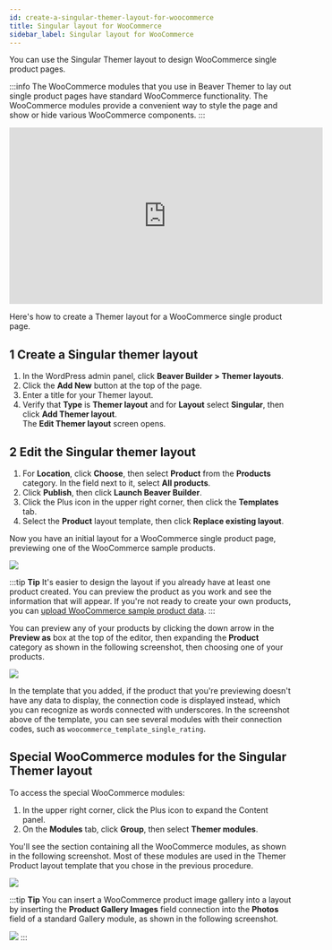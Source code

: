 ```yaml
---
id: create-a-singular-themer-layout-for-woocommerce
title: Singular layout for WooCommerce
sidebar_label: Singular layout for WooCommerce
---
```


You can use the Singular Themer layout to design WooCommerce single product pages.

:::info 
The WooCommerce modules that you use in Beaver Themer to lay out single product pages have standard WooCommerce functionality. The WooCommerce modules provide a convenient way to style the page and show or hide various WooCommerce components.
:::

<div className="embed-responsive">
<iframe width="560" height="315" src="https://www.youtube.com/embed/Jz8MXyPrF50" frameBorder="0" allow="accelerometer; autoplay; encrypted-media; gyroscope; picture-in-picture" allowFullScreen="">
</iframe>
</div>

Here's how to create a Themer layout for a WooCommerce single product page.

## 1 Create a Singular themer layout

  1. In the WordPress admin panel, click **Beaver Builder > Themer layouts**.
  2. Click the **Add New** button at the top of the page.
  3. Enter a title for your Themer layout.
  4. Verify that **Type** is **Themer layout** and for **Layout** select **Singular**, then click **Add Themer layout**.  
  The **Edit Themer layout** screen opens.

## 2 Edit the Singular themer layout

  1. For **Location**, click **Choose**, then select **Product** from the **Products** category. In the field next to it, select **All products**.
  2. Click **Publish**, then click **Launch Beaver Builder**.
  3. Click the Plus icon in the upper right corner, then click the **Templates** tab.
  4. Select the **Product**  layout template, then click **Replace existing layout**.

Now you have an initial layout for a WooCommerce single product page, previewing one of the WooCommerce sample products.

![](/img/create-a-singular-themer-layout-for-woocommerce-49d7f0a9.png)

:::tip **Tip**
It's easier to design the layout if you already have at least one product created. You can preview the product as you work and see the information that will appear. If you're not ready to create your own products, you can [upload WooCommerce sample product data](https://docs.woocommerce.com/document/importing-woocommerce-sample-data/).
:::

You can preview any of your products by clicking the down arrow in the **Preview as** box at the top of the editor, then expanding the **Product** category as shown in the following screenshot, then choosing one of your products.

![](/img/create-a-singular-themer-layout-for-woocommerce-227d25be.png)

In the template that you added, if the product that you're previewing doesn't have any data to display, the connection code is displayed instead, which you can recognize as words connected with underscores. In the screenshot above of the template, you can see several modules with their connection codes, such as `woocommerce_template_single_rating`.

## Special WooCommerce modules for the Singular Themer layout

To access the special WooCommerce modules:

  1. In the upper right corner, click the Plus icon to expand the Content panel.
  2. On the **Modules** tab, click **Group**, then select **Themer modules**.

You'll see the section containing all the WooCommerce modules, as shown in the following screenshot. Most of these modules are used in the Themer Product layout template that you chose in the previous procedure.

![](/img/create-a-singular-themer-layout-for-woocommerce-3648ac58.png)

:::tip **Tip**
You can insert a WooCommerce product image gallery into a layout by inserting the **Product Gallery Images** field connection into the **Photos** field of a standard Gallery module, as shown in the following screenshot.

![](/img/create-a-singular-themer-layout-for-woocommerce-b101bc56.png)
:::
